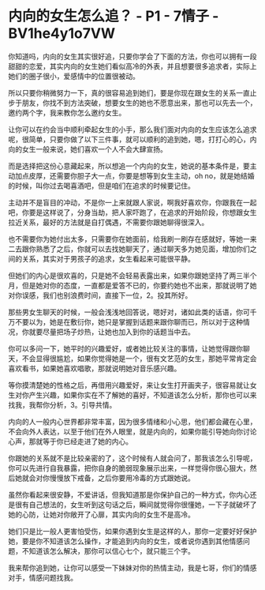 # 内向的女生怎么追？ - P1 - 7情子 - BV1he4y1o7VW

你知道吗，内向的女生其实很好追，只要你学会了下面的方法，你也可以拥有一段甜甜的恋爱，其实内向的女生她们看似高冷的外表，并且想要很多追求者，实际上她们的圈子很小，爱感情中的位置很被动。

所以只要你稍微努力一下，真的很容易追到她们，要是你现在跟女生的关系一直止步于朋友，你找不到方法突破，想要女生的她也不愿意出来，那也可以先去一个，邀约两个字，我来教你怎么邀约女生。

让你可以在约会当中顺利牵起女生的小手，那么我们面对内向的女生应该怎么追求呢，很简单，只要你做了以下三件事，就可以顺利的追到她，嗯，打打心的心，内向的女生一般来说，她们喜欢一个人不会大肆宣扬。

而是选择把这份心意藏起来，所以想追一个内向的女生，她说的基本条件是，要主动加点皮厚，还需要你胆子大一点，你要是想等到女生主动，oh no，就是她结婚的时候，叫你过去喝喜酒吧，但是咱们在追求的时候要记住。

主动并不是盲目的冲动，不是你一上来就跟人家说，啊我好喜欢你，你跟我在一起吧，你要是这样说了，分身当劫，把人家吓跑了，在追求的开始阶段，你想跟女生拉近关系，最好的方法就是自打偶遇，不需要你跟她聊得很深入。

也不需要你为她付出太多，只需要你在她面前，给我刷一刷存在感就好，等她一来二去跟你熟悉了之后，你就可以去找她聊天了，通过聊天多为她见面，增加你们之间的关系，其实对于男孩子的追求，女生看起来可能很平静。

但她们的内心是很欢喜的，只是她不会轻易表露出来，如果你跟她坚持了两三半个月，但是她对你的态度，一直都是爱答不已的，你要约她也不出来，那就说明了她对你误感，我们也别浪费时间，直接下一位，2。投其所好。

那些男女生聊天的时候，一般会浅浅地回答说，嗯好对，诸如此类的话语，你可千万不要以为，她是在敷衍你，她只是掌握到话题来跟你聊而已，所以对于这种情况，你就要尽量把场子炒热，让她也加入到你的话题当中去。

你可以多问一下，她平时的兴趣爱好，或者她比较关注的事情，让她觉得跟你聊天，不会显得很尴尬，如果你觉得她是一个，很有文艺范的女生，那她平常肯定会喜欢看书，如果她喜欢唱歌，那就说明她对音乐感兴趣。

等你摸清楚她的性格之后，再借用兴趣爱好，来让女生打开画夹子，很容易就让女生对你产生兴趣，如果你实在不了解她的喜好，不知道该怎么分析，那你也可以来找我，我帮你分析，3。引导共情。

内向的人一般内心世界都非常丰富，因为很多情绪和小心思，他们都会藏在心里，不会向外人表达，以至于他们在外人眼里，就是内向的，如果你能引导她向你讨论心声，那就等于你已经走进了她的内心。

你跟她的关系就不是比较亲密的了，这个时候有人就会问了，那我该怎么引导呢，你可以先进行自我暴露，把你自身的脆弱现象展示出来，一样觉得你很心狠大，然后她就会对你慢慢放下戒备，之后你要用冷毒的方式跟她说。

虽然你看起来很安静，不爱讲话，但我知道那是你保护自己的一种方式，你内心还是很有自己想法的，女生听到这句话之后，瞬间就觉得你很懂她，一下子就破坏了她的心防，让她对你敞开了心扉，其实内向的女生不是高冷。

她们只是比一般人更害怕受伤，如果你遇到女生是这样的人，那你一定要好好保护她，要是你不知道该怎么操作，才能追到内向的女生，或者说你遇到其他情感问题，不知道该怎么解决，那你可以信心七个，就只能三个字。

我来帮你追到她，让你可以感受一下妹妹对你的热情主动，我是七哥，你们的情感对手，情感问题找我。
